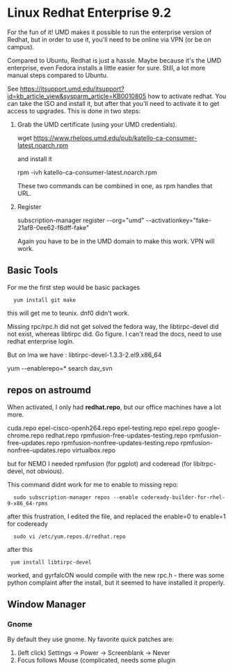 # Linux  Redhat Enterprise 9.2

For the fun of it!   UMD makes it possible to run the enterprise version of Redhat,
but in order to use it, you'll need to be online via VPN (or be on campus).

Compared to Ubuntu, Redhat is just a hassle. Maybe because it's the UMD enterprise,
even Fedora installs a little easier for sure. Still, a lot more manual steps compared
to Ubuntu.

See https://itsupport.umd.edu/itsupport?id=kb_article_view&sysparm_article=KB0010805
how to activate redhat.  You can take the ISO and install it, but after that you'll need
to activate it to get access to upgrades.  This is done in two steps:

1. Grab the UMD certificate (using your UMD credentials).

     wget https://www.rhelops.umd.edu/pub/katello-ca-consumer-latest.noarch.rpm

   and install it

     rpm -ivh katello-ca-consumer-latest.noarch.rpm

   These two commands can be combined in one, as rpm handles that URL.

2. Register

     subscription-manager register --org="umd" --activationkey="fake-21af8-0ee62-f6dff-fake" 

   Again you have to be in the UMD domain to make this work. VPN will work.


## Basic Tools

For me the first step would be basic packages

      yum install git make

this will get me to teunix.    dnf0 didn't work.

Missing rpc/rpc.h did not get solved the fedora way, the libtirpc-devel did not exist, whereas
libtirpc did. Go figure. I can't read the docs, need to use redhat enterprise login.

But on lma we have :  libtirpc-devel-1.3.3-2.el9.x86_64

yum --enablerepo=\* search dav_svn

## repos on astroumd

When activated, I only had **redhat.repo**, but our office machines have a lot more.

cuda.repo
epel-cisco-openh264.repo
epel-testing.repo
epel.repo
google-chrome.repo
redhat.repo
rpmfusion-free-updates-testing.repo
rpmfusion-free-updates.repo
rpmfusion-nonfree-updates-testing.repo
rpmfusion-nonfree-updates.repo
virtualbox.repo

but for NEMO I needed rpmfusion (for pgplot) and coderead (for libitrpc-devel, not obvious).

This command didnt work for me to enable to missing repo:

      sudo subscription-manager repos --enable codeready-builder-for-rhel-9-x86_64-rpms

after this frustration, I edited the file, and replaced the enable=0 to enable=1 for
codeready

      sudo vi /etc/yum.repos.d/redhat.repo

after this

     yum install libtirpc-devel

worked, and gyrfalcON would compile with the new rpc.h - there was some python complaint after the
install, but it seemed to have installed it properly.


## Window Manager

### Gnome

By default they use gnome. Ny favorite quick patches are:

1. (left click) Settings -> Power -> Screenblank -> Never
2. Focus follows Mouse (complicated, needs some plugin
